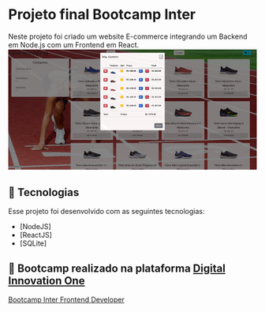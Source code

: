 # Projeto final Bootcamp Inter

Neste projeto foi criado um website E-commerce integrando um Backend em Node.js com um Frontend em React.
![Imagem](https://github.com/brunofvilela/e-commerce/blob/main/front-end/public/images/Webp.net-gifmaker.gif?raw=true)

## 🧪 Tecnologias

Esse projeto foi desenvolvido com as seguintes tecnologias:

- [NodeJS]
- [ReactJS]
- [SQLite]

## 🔖 Bootcamp realizado na plataforma [Digital Innovation One](https://digitalinnovation.one/)

[Bootcamp Inter Frontend Developer](https://web.dio.me/track/inter-frontend-developer?tab=path)
